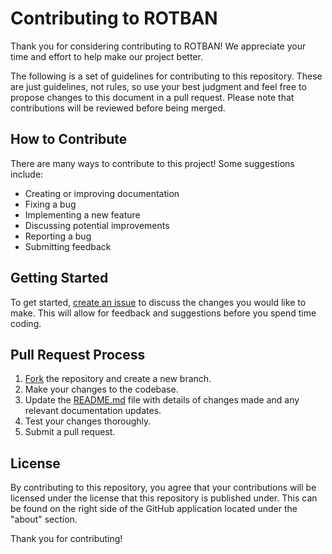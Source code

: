 # Contributing to ROTBAN

Thank you for considering contributing to ROTBAN! We appreciate your time and effort to help make our project better.

The following is a set of guidelines for contributing to this repository. These are just guidelines, not rules, so use your best judgment and feel free to propose changes to this document in a pull request. Please note that contributions will be reviewed before being merged.

## How to Contribute

There are many ways to contribute to this project! Some suggestions include:

- Creating or improving documentation
- Fixing a bug
- Implementing a new feature
- Discussing potential improvements
- Reporting a bug
- Submitting feedback

## Getting Started

To get started, [create an issue](https://github.com/vatger/rotban/issues) to discuss the changes you would like to make. This will allow for feedback and suggestions before you spend time coding.

## Pull Request Process

1. [Fork](https://help.github.com/en/github/getting-started-with-github/fork-a-repo) the repository and create a new branch.
2. Make your changes to the codebase.
3. Update the [README.md](README.md) file with details of changes made and any relevant documentation updates.
4. Test your changes thoroughly.
5. Submit a pull request.

## License

By contributing to this repository, you agree that your contributions will be licensed under the license that this repository is published under.
This can be found on the right side of the GitHub application located under the "about" section.

Thank you for contributing!
